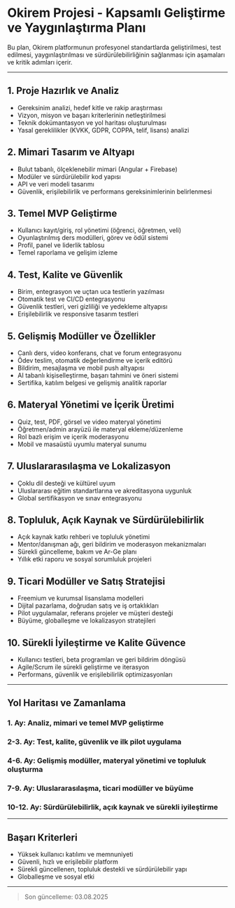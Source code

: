 # Okirem Projesi - Kapsamlı Geliştirme ve Yaygınlaştırma Planı

Bu plan, Okirem platformunun profesyonel standartlarda geliştirilmesi, test edilmesi, yaygınlaştırılması ve sürdürülebilirliğinin sağlanması için aşamaları ve kritik adımları içerir.

---

## 1. Proje Hazırlık ve Analiz
- Gereksinim analizi, hedef kitle ve rakip araştırması
- Vizyon, misyon ve başarı kriterlerinin netleştirilmesi
- Teknik dokümantasyon ve yol haritası oluşturulması
- Yasal gereklilikler (KVKK, GDPR, COPPA, telif, lisans) analizi

## 2. Mimari Tasarım ve Altyapı
- Bulut tabanlı, ölçeklenebilir mimari (Angular + Firebase)
- Modüler ve sürdürülebilir kod yapısı
- API ve veri modeli tasarımı
- Güvenlik, erişilebilirlik ve performans gereksinimlerinin belirlenmesi

## 3. Temel MVP Geliştirme
- Kullanıcı kayıt/giriş, rol yönetimi (öğrenci, öğretmen, veli)
- Oyunlaştırılmış ders modülleri, görev ve ödül sistemi
- Profil, panel ve liderlik tablosu
- Temel raporlama ve gelişim izleme

## 4. Test, Kalite ve Güvenlik
- Birim, entegrasyon ve uçtan uca testlerin yazılması
- Otomatik test ve CI/CD entegrasyonu
- Güvenlik testleri, veri gizliliği ve yedekleme altyapısı
- Erişilebilirlik ve responsive tasarım testleri

## 5. Gelişmiş Modüller ve Özellikler
- Canlı ders, video konferans, chat ve forum entegrasyonu
- Ödev teslim, otomatik değerlendirme ve içerik editörü
- Bildirim, mesajlaşma ve mobil push altyapısı
- AI tabanlı kişiselleştirme, başarı tahmini ve öneri sistemi
- Sertifika, katılım belgesi ve gelişmiş analitik raporlar

## 6. Materyal Yönetimi ve İçerik Üretimi
- Quiz, test, PDF, görsel ve video materyal yönetimi
- Öğretmen/admin arayüzü ile materyal ekleme/düzenleme
- Rol bazlı erişim ve içerik moderasyonu
- Mobil ve masaüstü uyumlu materyal sunumu

## 7. Uluslararasılaşma ve Lokalizasyon
- Çoklu dil desteği ve kültürel uyum
- Uluslararası eğitim standartlarına ve akreditasyona uygunluk
- Global sertifikasyon ve sınav entegrasyonu

## 8. Topluluk, Açık Kaynak ve Sürdürülebilirlik
- Açık kaynak katkı rehberi ve topluluk yönetimi
- Mentor/danışman ağı, geri bildirim ve moderasyon mekanizmaları
- Sürekli güncelleme, bakım ve Ar-Ge planı
- Yıllık etki raporu ve sosyal sorumluluk projeleri

## 9. Ticari Modüller ve Satış Stratejisi
- Freemium ve kurumsal lisanslama modelleri
- Dijital pazarlama, doğrudan satış ve iş ortaklıkları
- Pilot uygulamalar, referans projeler ve müşteri desteği
- Büyüme, globalleşme ve lokalizasyon stratejileri

## 10. Sürekli İyileştirme ve Kalite Güvence
- Kullanıcı testleri, beta programları ve geri bildirim döngüsü
- Agile/Scrum ile sürekli geliştirme ve iterasyon
- Performans, güvenlik ve erişilebilirlik optimizasyonları

---

## Yol Haritası ve Zamanlama

### 1. Ay: Analiz, mimari ve temel MVP geliştirme
### 2-3. Ay: Test, kalite, güvenlik ve ilk pilot uygulama
### 4-6. Ay: Gelişmiş modüller, materyal yönetimi ve topluluk oluşturma
### 7-9. Ay: Uluslararasılaşma, ticari modüller ve büyüme
### 10-12. Ay: Sürdürülebilirlik, açık kaynak ve sürekli iyileştirme

---

## Başarı Kriterleri
- Yüksek kullanıcı katılımı ve memnuniyeti
- Güvenli, hızlı ve erişilebilir platform
- Sürekli güncellenen, topluluk destekli ve sürdürülebilir yapı
- Globalleşme ve sosyal etki

---

> Son güncelleme: 03.08.2025
